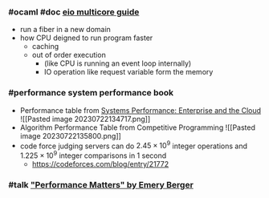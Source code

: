 ### #ocaml #doc [eio multicore guide](https://github.com/ocaml-multicore/eio/blob/main/doc/multicore.md#optimisation-3-compiler-optimisations) 
- run a fiber in a new domain
- how CPU deigned to run program faster
  - caching
  - out of order execution
    - (like CPU is running an event loop internally)
    - IO operation like request variable form the memory

### #performance system performance book

- Performance table from [Systems Performance: Enterprise and the Cloud](https://blog.codinghorror.com/the-infinite-space-between-words/)
![[Pasted image 20230722134717.png]]
- Algorithm Performance Table from Competitive Programming
![[Pasted image 20230722135800.png]]
- code force judging servers can do $2.45 \times 10 ^ 9$ integer operations  and $1.225 \times 10 ^ 9$ integer comparisons in 1 second
  - https://codeforces.com/blog/entry/21772
### #talk ["Performance Matters" by Emery Berger](https://www.youtube.com/watch?v=r-TLSBdHe1A)